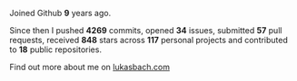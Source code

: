 Joined Github **9** years ago.

Since then I pushed **4269** commits, opened **34** issues, submitted **57** pull requests, received **848** stars across **117** personal projects and contributed to **18** public repositories.

Find out more about me on [lukasbach.com](https://lukasbach.com)
